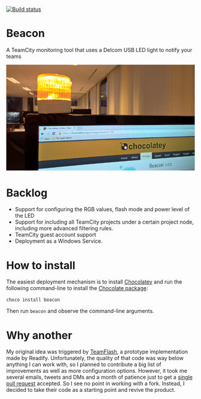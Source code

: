 [![Build status](https://ci.appveyor.com/api/projects/status/sm9eoe5qd48b44ay?svg=true)](https://ci.appveyor.com/project/dennisdoomen/beacon)
# Beacon
A TeamCity monitoring tool that uses a Delcom USB LED light to notify your teams

![Chocolate](./Images/Screenshot.png)  

# Backlog
* Support for configuring the RGB values, flash mode and power level of the LED
* Support for including all TeamCity projects under a certain project node, including more advanced filtering rules.
* TeamCity guest account support
* Deployment as a Windows Service.

# How to install
The easiest deployment mechanism is to install [Chocolatey](https://chocolatey.org/) and run the following command-line to install the [Chocolate package](https://chocolatey.org/packages/beacon):

	choco install beacon

Then run `beacon` and observe the command-line arguments. 

# Why another
My original idea was triggered by [TeamFlash](https://github.com/Readify/TeamFlash), a prototype implementation made by Readify. Unfortunately, the quality of that code was way below anything I can work with, so I planned to contribute a big list of improvements as well as more configuration options. However, it took me several emails, tweets and DMs and a month of patience just to get a [single pull request](https://github.com/Readify/TeamFlash/pull/16) accepted. So I see no point in working with a fork. Instead, I decided to take their code as a starting point and revive the product. 

